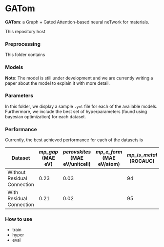 # GATom

**GATom**: a Graph + Gated Attention-based neural neTwork for materials.

This repository host

### Preprocessing

This folder contains 


### Models 



**Note**: The model is still under development and we are currently writing a paper about the model to explain it with more detail.


### Parameters

In this folder, we display a sample `.yml` file for each of the available models.
Furthermore, we include the best set of hyperparameters (found using bayesian optimization) for each dataset.

### Performance

Currently, the best achieved performance for each of the datasets is

| Dataset                     	| _mp_gap_ (MAE eV) 	| _perovskites_ (MAE eV/unitcell) 	| _mp_e_form_ (MAE eV/atom) 	| _mp_is_metal_ (ROCAUC) 	|
|-----------------------------	|-------------------	|------------------------	|---------------------------	|------------------------	|
| Without Residual Connection 	| 0.23              	| 0.03                   	|                           	| 94                     	|
| With Residual Connection    	| 0.21              	| 0.02                   	|                           	| 95                     	|



### How to use

- train
- hyper
- eval

